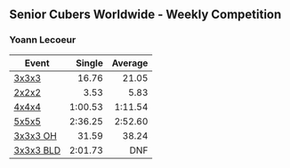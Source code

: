 ## Senior Cubers Worldwide - Weekly Competition
### Yoann Lecoeur

| Event | Single | Average |
| -- | --: | --: |
| [3x3x3](yoann_lecoeur/333.md) | 16.76 | 21.05 |
| [2x2x2](yoann_lecoeur/222.md) | 3.53 | 5.83 |
| [4x4x4](yoann_lecoeur/444.md) | 1:00.53 | 1:11.54 |
| [5x5x5](yoann_lecoeur/555.md) | 2:36.25 | 2:52.60 |
| [3x3x3 OH](yoann_lecoeur/333oh.md) | 31.59 | 38.24 |
| [3x3x3 BLD](yoann_lecoeur/333bf.md) | 2:01.73 | DNF |

<!-- Global site tag (gtag.js) - Google Analytics -->
<script async src="https://www.googletagmanager.com/gtag/js?id=UA-86348435-3"></script>
<script>window.dataLayer = window.dataLayer || []; function gtag() {dataLayer.push(arguments);} gtag('js', new Date()); gtag('config', 'UA-86348435-3');</script>
